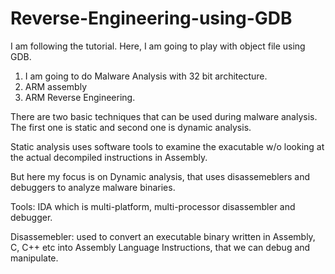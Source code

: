 # Reverse-Engineering-using-GDB

I am following the tutorial.
Here, I am going to play with object file using GDB.
1. I am going to do Malware Analysis with 32 bit architecture.
2. ARM assembly 
3. ARM Reverse Engineering.

There are two basic techniques that can be used during malware analysis. The first one is static and second one is dynamic analysis.

Static analysis uses software tools to examine the exacutable w/o looking at the actual decompiled instructions in Assembly.

But here my focus is on Dynamic analysis, that uses disassemeblers and debuggers to analyze malware binaries. 

Tools: IDA which is multi-platform, multi-processor disassembler and debugger. 

Disassemebler: used to convert an executable binary written in Assembly, C, C++ etc into Assembly Language Instructions, that we can debug and manipulate.




